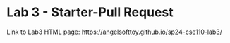 # Lab 3 - Starter-Pull Request

Link to Lab3 HTML page: 
https://angelsofttoy.github.io/sp24-cse110-lab3/